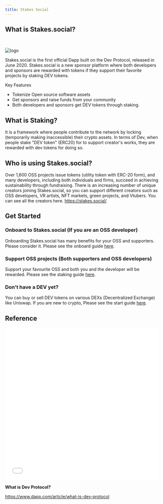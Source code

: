 ```yaml
---
title: Stakes Social
---
```


## What is Stakes.social?

<br />

![logo](/img/stakessocial-logo.png)

Stakes.social is the first official Dapp built on the Dev Protocol, released in June 2020. Stakes.social is a new sponsor platform where both developers and sponsors are rewarded with tokens if they support their favorite projects by staking DEV tokens.

Key Features

- Tokenize Open source software assets
- Get sponsors and raise funds from your community
- Both developers and sponsors get DEV tokens through staking.

## What is Staking?

It is a framework where people contribute to the network by locking (temporarily making inaccessible) their crypto assets. In terms of Dev, when people stake "DEV token" (ERC20) for to support creator's works, they are rewarded with dev tokens for doing so.

## Who is using Stakes.social?

Over 1,600 OSS projects issue tokens (utility token with ERC-20 form), and many developers, including both individuals and firms, succeed in achieving sustainability through fundraising. There is an increasing number of unique creators joining Stakes.social, so you can support different creators such as OSS developers, VR artists, NFT markets, green projects, and Vtubers. You can see all the creators here. https://stakes.social/

## Get Started

### Onboard to Stakes.social (If you are an OSS developer)

Onboarding Stakes.social has many benefits for your OSS and supporters. Please consider it.
Please see the onboard guide [here](/stakes-social/onboard-guide/).

### Support OSS projects (Both supporters and OSS developers)

Support your favourite OSS and both you and the developer will be rewarded.
Please see the staking guide [here](/stakes-social/how-to-stake/).

### Don't have a DEV yet?

You can buy or sell DEV tokens on various DEXs (Decentralized Exchange) like Uniswap.
If you are new to crypto, Please see the start guide [here](/stakes-social/how-to-buy/).

## Reference

<iframe src="//www.youtube.com/embed/rhOwDqbrkhc" frameborder="0" allowfullscreen width="100%" height="500px"></iframe>

**What is Dev Protocol?**

<https://www.dapp.com/article/what-is-dev-protocol>
